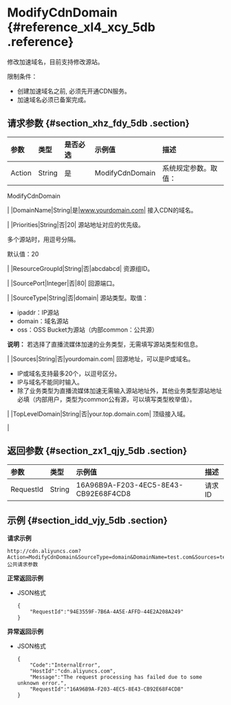 # ModifyCdnDomain {#reference_xl4_xcy_5db .reference}

修改加速域名，目前支持修改源站。

限制条件：

-   创建加速域名之前, 必须先开通CDN服务。
-   加速域名必须已备案完成。

## 请求参数 {#section_xhz_fdy_5db .section}

|参数|类型|是否必选|示例值|描述|
|:-|:-|:---|:--|:-|
|Action|String|是|ModifyCdnDomain| 系统规定参数。取值：

 ModifyCdnDomain

 |
|DomainName|String|是|www.yourdomain.com| 接入CDN的域名。

 |
|Priorities|String|否|20| 源站地址对应的优先级。

 多个源站时，用逗号分隔。

 默认值：20

 |
|ResourceGroupId|String|否|abcdabcd| 资源组ID。

 |
|SourcePort|Integer|否|80| 回源端口。

 |
|SourceType|String|否|domain| 源站类型。取值：

-   ipaddr：IP源站
-   domain：域名源站
-   oss：OSS Bucket为源站（内部common：公共源）

**说明：** 若选择了直播流媒体加速的业务类型，无需填写源站类型和信息。

 |
|Sources|String|否|yourdomain.com| 回源地址，可以是IP或域名。

-   IP或域名支持最多20个，以逗号区分。
-   IP与域名不能同时输入。
-   除了业务类型为直播流媒体加速无需输入源站地址外，其他业务类型源站地址必填（内部用户，类型为common公有源，可以填写类型枚举值）。

 |
|TopLevelDomain|String|否|your.top.domain.com| 顶级接入域。

 |

## 返回参数 {#section_zx1_qjy_5db .section}

|参数|类型|示例值|描述|
|:-|:-|:--|:-|
|RequestId|String|16A96B9A-F203-4EC5-8E43-CB92E68F4CD8|请求ID|

## 示例 {#section_idd_vjy_5db .section}

**请求示例**

```
http://cdn.aliyuncs.com?Action=ModifyCdnDomain&SourceType=domain&DomainName=test.com&Sources=test.com&公共请求参数
```

**正常返回示例**

-   JSON格式

    ```
    {
        "RequestId":"94E3559F-7B6A-4A5E-AFFD-44E2A208A249"
    }
    ```


**异常返回示例**

-   JSON格式

    ```
    {
        "Code":"InternalError",
        "HostId":"cdn.aliyuncs.com",
        "Message":"The request processing has failed due to some unknown error.",
        "RequestId":"16A96B9A-F203-4EC5-8E43-CB92E68F4CD8"
    }
    ```


